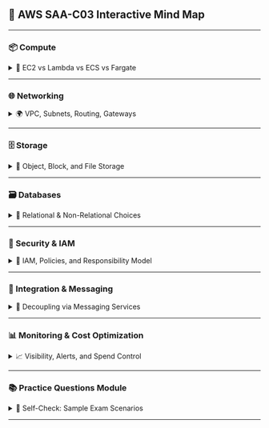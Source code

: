 ## 🧠 AWS SAA-C03 Interactive Mind Map

---

### 📦 Compute
<details>
  <summary>🚀 EC2 vs Lambda vs ECS vs Fargate</summary>

  | Service       | Use Case                              | Cost                 | Scaling               |
  |---------------|----------------------------------------|----------------------|------------------------|
  | EC2           | Full control / legacy apps             | On-demand / spot     | Manual / ASG           |
  | Lambda        | Stateless / event-driven workloads     | Cheapest for bursts  | Auto by invocation     |
  | ECS / Fargate | Containers w/ orchestration            | Serverless option    | Cluster / task-based   |

  🔗 [Serverless Scenarios](./EC2%20Networking%20and%20Perfirmance%20Scenarios.md)

  **❓ Sample Question:**  
  _Which compute service offers full control over OS and networking while supporting horizontal scaling?_  
  ➕ Answer: EC2

</details>

---

### 🌐 Networking
<details>
  <summary>🌍 VPC, Subnets, Routing, Gateways</summary>

  - **VPC**: Foundation for AWS networking  
  - **Subnets**: Public vs private isolation  
  - **Route Tables**: Custom paths for traffic  
  - **Security Groups**: Stateful instance firewall  
  - **NACLs**: Stateless subnet firewall  
  - **NAT Gateway**: Outbound access for private subnets  
  - **Transit Gateway**: Hub for multi-VPC communication  
  - **Gateway Endpoints**: Private access to AWS services

  🔗 [Subnet CIDR Lab](./EC2SubnetCIDRLab.md)  
  🔗 [Gateway Endpoint to S3 Lab](./PrivateSubnetWithGatewayEndpointToS3.md)  
  🔗 [EC2 Networking Scenarios](./EC2%20Networking%20and%20Perfirmance%20Scenarios.md)

  **❓ Sample Question:**  
  _Which networking component enables private subnet traffic to access S3 without using NAT or Internet Gateway?_  
  ➕ Answer: Gateway Endpoint

</details>

---

### 🗄️ Storage
<details>
  <summary>📁 Object, Block, and File Storage</summary>

  - **S3**: Object store, lifecycle rules, versioning  
  - **S3 Classes**: Std, IA, Intelligent Tiering, Glacier  
  - **EBS**: EC2-attached block volume  
  - **EFS**: Shared NFS file storage  
  - **FSx**: Managed Windows/Linux FS solutions  
  - **Data Transfer Acceleration & Multipart Uploads**  
  - **Encryption Options**: SSE-S3, SSE-KMS, Client-side

  🔗 [AWS Storage Documentation](https://docs.aws.amazon.com/pdfs/whitepapers/latest/aws-storage-services-overview/aws-storage-services-overview.pdf)  
  🔗 [EBS vs EFS Explained](https://docs.aws.amazon.com/whitepapers/latest/aws-storage-options/aws-storage-options.pdf)

  **❓ Sample Question:**  
  _You need shared storage between multiple EC2 instances with automatic scalability—what do you use?_  
  ➕ Answer: Amazon EFS

</details>

---

### 🗃️ Databases
<details>
  <summary>🧬 Relational & Non-Relational Choices</summary>

  - **RDS**: Managed SQL (PostgreSQL, MySQL, Oracle, etc.)  
  - **Aurora**: RDS-compatible, higher performance  
  - **DynamoDB**: Serverless NoSQL, single-digit ms latency  
  - **ElastiCache**: Redis/Memcached for caching  
  - **Redshift**: Data warehouse analytics  
  - **DocumentDB**: MongoDB-compatible

  🔗 [AWS Database Decision Guide](https://aws.amazon.com/rds/)  
  🔗 [RDS vs Aurora Deep Dive](https://docs.aws.amazon.com/AmazonRDS/latest/UserGuide/Welcome.html)

  **❓ Sample Question:**  
  _What database offers automatic scaling, performance benefits, and PostgreSQL compatibility?_  
  ➕ Answer: Amazon Aurora

</details>

---

### 🔐 Security & IAM
<details>
  <summary>🔐 IAM, Policies, and Responsibility Model</summary>

  - **IAM Users/Roles/Groups**: Access management  
  - **Policies**: JSON-based permissions  
  - **MFA**: Multi-Factor Authentication  
  - **Access Analyzer**: Detect unintended access  
  - **Key Management**: KMS, envelope encryption  
  - **Shared Responsibility Model**

  🔗 [Security Fundamentals Course](https://skillbuilder.aws/learn/S2N5PM41ZK/aws-security-fundamentals-second-edition/E71QQGTCRZ)  
  🔗 [IAM Best Practices](https://docs.aws.amazon.com/IAM/latest/UserGuide/best-practices.html)

  **❓ Sample Question:**  
  _Which IAM entity allows temporary access delegation between accounts?_  
  ➕ Answer: IAM Role with trust policy

</details>

---

### 🔄 Integration & Messaging
<details>
  <summary>📨 Decoupling via Messaging Services</summary>

  - **SQS**: Decoupled message queue (poll-based)  
  - **SNS**: Pub/sub messaging to multiple subscribers  
  - **EventBridge**: Event-driven application integration  
  - **Step Functions**: Workflow orchestration  
  - **Kinesis**: Stream-based analytics and ingestion

  🔗 [Messaging Patterns Cheat Sheet](https://docs.aws.amazon.com/whitepapers/latest/aws-overview/aws-overview.pdf)  
  🔗 [Step Functions vs Lambda](https://docs.aws.amazon.com/step-functions/latest/dg/welcome.html)

  **❓ Sample Question:**  
  _Which service should you use for loosely coupled components where messages must be processed in order?_  
  ➕ Answer: SQS FIFO Queue

</details>

---

### 📊 Monitoring & Cost Optimization
<details>
  <summary>📈 Visibility, Alerts, and Spend Control</summary>

  - **CloudWatch**: Metrics, logs, custom dashboards  
  - **CloudTrail**: API call logging for audit  
  - **Trusted Advisor**: Cost optimization, security checks  
  - **Cost Explorer**: Forecast spend and analyze usage  
  - **Billing Alarms**: Trigger alerts on cost thresholds  
  - **Compute Optimizer**: Resource right-sizing suggestions

  🔗 [Monitoring Deep Dive](https://docs.aws.amazon.com/AmazonCloudWatch/latest/monitoring/WhatIsCloudWatch.html)  
  🔗 [AWS Pricing Calculator](https://calculator.aws.amazon.com/)  
  🔗 [Trusted Advisor Docs](https://docs.aws.amazon.com/awssupport/latest/user/trusted-advisor.html)

  **❓ Sample Question:**  
  _Which service can recommend downsizing EC2 instance types based on usage patterns?_  
  ➕ Answer: AWS Compute Optimizer

</details>

---

### 📚 Practice Questions Module
<details>
  <summary>🧪 Self-Check: Sample Exam Scenarios</summary>

  1. You need to decouple the front-end from back-end using polling. What service fits best?  
     ➕ Answer: SQS

  2. An application must react to object uploads in S3. What do you use?  
     ➕ Answer: EventBridge or S3 Event Notifications

  3. How do you ensure a Lambda function only runs in a private subnet without internet exposure?  
     ➕ Answer: Attach it to a VPC + use NAT Gateway for outbound if needed

  4. Which database scales automatically and doesn’t require capacity provisioning?  
     ➕ Answer: DynamoDB with On-Demand mode

  🔗 [AWS Sample Questions Bank](https://d1.awsstatic.com/training-and-certification/docs-sa-assoc/AWS_certified_solutions_architect_associate_sample_questions.pdf)

</details>

---
